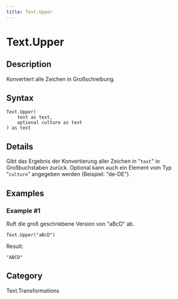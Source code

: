 ```yaml
---
title: Text.Upper
---
```


# Text.Upper


## Description

Konvertiert alle Zeichen in Großschreibung.


## Syntax

```powerquery
Text.Upper(
    text as text,
    optional culture as text
) as text
```


## Details

Gibt das Ergebnis der Konvertierung aller Zeichen in "<code>text</code>" in Großbuchstaben zurück. Optional kann auch ein Element vom Typ "<code>culture</code>" angegeben werden (Beispiel: "de-DE").


## Examples

### Example #1 
Ruft die groß geschriebene Version von &#34;aBcD&#34; ab.
```powerquery
Text.Upper("aBcD")
```

Result: 
```powerquery
"ABCD"
```




## Category
Text.Transformations
